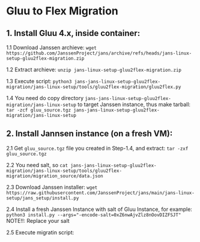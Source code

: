 # Gluu to Flex Migration

## 1. Install Gluu 4.x, inside container:

   1.1 Download Janssen archieve: `wget https://github.com/JanssenProject/jans/archive/refs/heads/jans-linux-setup-gluu2flex-migration.zip`

   1.2 Extract archieve: `unzip jans-linux-setup-gluu2flex-migration.zip`

   1.3 Execute script: `python3 jans-jans-linux-setup-gluu2flex-migration/jans-linux-setup/tools/gluu2flex-migration/gluu2flex.py`

   1.4 You need do copy directory `jans-jans-linux-setup-gluu2flex-migration/jans-linux-setup` to target Janssen instance, thus make tarball: `tar -zcf gluu_source.tgz jans-jans-linux-setup-gluu2flex-migration/jans-linux-setup`

## 2. Install Jannsen instance (on a fresh VM):

   2.1 Get `gluu_source.tgz` file you created in Step-1.4, and extract: `tar -zxf gluu_source.tgz`

   2.2 You need salt, so `cat jans-jans-linux-setup-gluu2flex-migration/jans-linux-setup/tools/gluu2flex-migration/migration_source/data.json`

   2.3 Download Janssen installer: `wget https://raw.githubusercontent.com/JanssenProject/jans/main/jans-linux-setup/jans_setup/install.py`

   2.4 Install a fresh Janssen Instance with salt of Gluu Instance, for example: `python3 install.py --args="-encode-salt=0xZ6nwAjvZlz8nOovDIZFSJT"`
      NOTE!!: Replace your salt

   2.5 Execute migratin script: 
